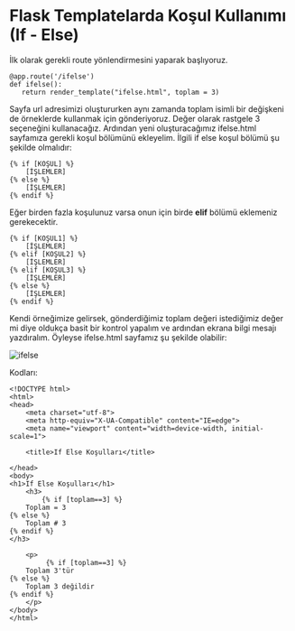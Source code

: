 # Flask Templatelarda Koşul Kullanımı (If - Else)

İlk olarak gerekli route yönlendirmesini yaparak başlıyoruz.

```
@app.route('/ifelse')
def ifelse():
   return render_template("ifelse.html", toplam = 3)
```

Sayfa url adresimizi oluştururken aynı zamanda toplam isimli bir değişkeni de örneklerde kullanmak için gönderiyoruz. Değer olarak rastgele 3 seçeneğini kullanacağız. Ardından yeni oluşturacağımız ifelse.html sayfamıza gerekli koşul bölümünü ekleyelim. İlgili if else koşul bölümü şu şekilde olmalıdır:
```
{% if [KOŞUL] %}
    [İŞLEMLER]    
{% else %}
    [İŞLEMLER]
{% endif %}
```
Eğer birden fazla koşulunuz varsa onun için birde **elif** bölümü eklemeniz gerekecektir.
```
{% if [KOŞUL1] %}
    [İŞLEMLER]
{% elif [KOŞUL2] %}
    [İŞLEMLER]
{% elif [KOŞUL3] %}
    [İŞLEMLER]
{% else %}
    [İŞLEMLER]
{% endif %}
```
Kendi örneğimize gelirsek, gönderdiğimiz toplam değeri istediğimiz değer mi diye oldukça basit bir kontrol yapalım ve ardından ekrana bilgi mesajı yazdıralım. Öyleyse ifelse.html sayfamız şu şekilde olabilir:

![ifelse](https://user-images.githubusercontent.com/59111328/135280669-91641a98-c4f6-4a89-b533-9705c32b7f8f.PNG)

Kodları:

```
<!DOCTYPE html>
<html>
<head>
    <meta charset="utf-8">
    <meta http-equiv="X-UA-Compatible" content="IE=edge">
    <meta name="viewport" content="width=device-width, initial-scale=1">

    <title>If Else Koşulları</title>

</head>
<body>
<h1>If Else Koşulları</h1>
    <h3>
        {% if [toplam==3] %}
    Toplam = 3
{% else %}
    Toplam # 3
{% endif %}
</h3>

    <p>
         {% if [toplam==3] %}
    Toplam 3'tür
{% else %}
    Toplam 3 değildir
{% endif %}
    </p>
</body>
</html>
```
